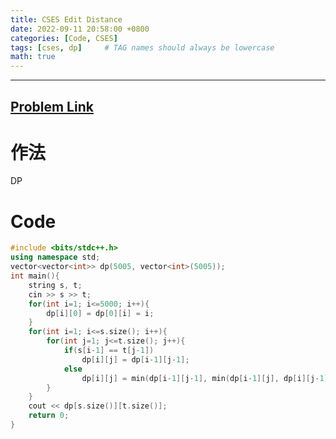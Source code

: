```yaml
---
title: CSES Edit Distance
date: 2022-09-11 20:58:00 +0800
categories: [Code, CSES]
tags: [cses, dp]     # TAG names should always be lowercase
math: true
---
```


---
## [Problem Link](https://cses.fi/problemset/task/1639/ "CSES-Edit Distance")

**作法**
===

DP

**Code**
===

```cpp
#include <bits/stdc++.h>
using namespace std;
vector<vector<int>> dp(5005, vector<int>(5005));
int main(){
    string s, t;
    cin >> s >> t;
    for(int i=1; i<=5000; i++){
        dp[i][0] = dp[0][i] = i;
    }
    for(int i=1; i<=s.size(); i++){
        for(int j=1; j<=t.size(); j++){
            if(s[i-1] == t[j-1])
                dp[i][j] = dp[i-1][j-1];
            else
                dp[i][j] = min(dp[i-1][j-1], min(dp[i-1][j], dp[i][j-1])) + 1;
        }
    }
    cout << dp[s.size()][t.size()];
    return 0;
}
```